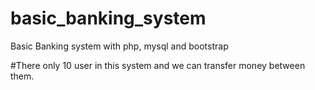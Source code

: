 # basic_banking_system
Basic Banking system with php, mysql and bootstrap

#There only 10 user in this system and we can transfer money between them.
